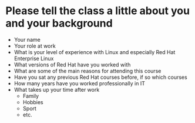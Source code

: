 # Please tell the class a little about you and your background

- Your name
- Your role at work
- What is your level of experience with Linux and especially Red Hat Enterprise Linux
- What versions of Red Hat have you worked with
- What are some of the main reasons for attending this course
- Have you sat any previous Red Hat courses before, if so which courses
- How many years have you worked professionally in IT
- What takes up your time after work
  - Family
  - Hobbies
  - Sport
  - etc.

